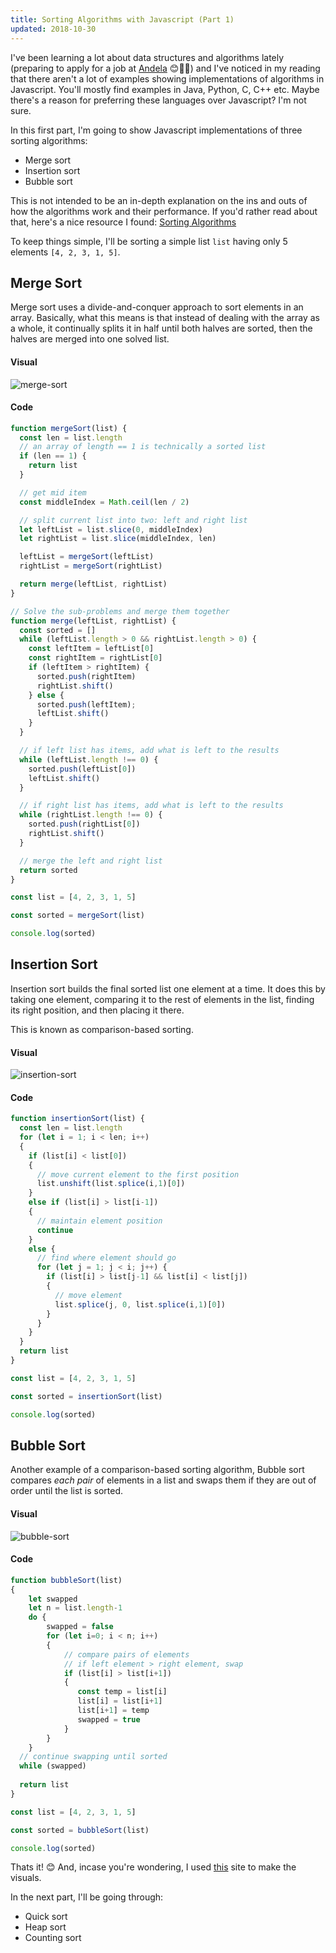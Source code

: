 ```yaml
---
title: Sorting Algorithms with Javascript (Part 1)
updated: 2018-10-30
---
```

I've been learning a lot about data structures and algorithms lately (preparing to apply for a job at [Andela](https://andela.com/) 😊🎉🎉) and I've noticed in my reading that there aren't a lot of examples showing implementations of algorithms in Javascript. You'll mostly find examples in Java, Python, C, C++ etc. Maybe there's a reason for preferring these languages over Javascript? I'm not sure.

In this first part, I'm going to show Javascript implementations of three sorting algorithms:
* Merge sort
* Insertion sort
* Bubble sort

This is not intended to be an in-depth explanation on the ins and outs of how the algorithms work and their performance. If you'd rather read about that, here's a nice resource I found: [Sorting Algorithms](https://brilliant.org/wiki/sorting-algorithms/)

To keep things simple, I'll be sorting a simple list `list` having only 5 elements `[4, 2, 3, 1, 5]`.

## Merge Sort
Merge sort uses a divide-and-conquer approach to sort elements in an array. Basically, what this means is that instead of dealing with the array as a whole, it continually splits it in half until both halves are sorted, then the halves are merged into one solved list.

#### Visual
![merge-sort](https://image.ibb.co/kjjBVq/merge-sort.gif)

#### Code
```javascript
function mergeSort(list) {
  const len = list.length
  // an array of length == 1 is technically a sorted list
  if (len == 1) {
    return list
  }

  // get mid item
  const middleIndex = Math.ceil(len / 2)

  // split current list into two: left and right list
  let leftList = list.slice(0, middleIndex)
  let rightList = list.slice(middleIndex, len)

  leftList = mergeSort(leftList)
  rightList = mergeSort(rightList)

  return merge(leftList, rightList)
}

// Solve the sub-problems and merge them together
function merge(leftList, rightList) {
  const sorted = []
  while (leftList.length > 0 && rightList.length > 0) {
    const leftItem = leftList[0]
    const rightItem = rightList[0]
    if (leftItem > rightItem) {
      sorted.push(rightItem)
      rightList.shift()
    } else {
      sorted.push(leftItem);
      leftList.shift()
    }
  }

  // if left list has items, add what is left to the results
  while (leftList.length !== 0) {
    sorted.push(leftList[0])
    leftList.shift()
  }

  // if right list has items, add what is left to the results
  while (rightList.length !== 0) {
    sorted.push(rightList[0])
    rightList.shift()
  }

  // merge the left and right list
  return sorted
}

const list = [4, 2, 3, 1, 5]

const sorted = mergeSort(list)

console.log(sorted)
```

## Insertion Sort
Insertion sort builds the final sorted list one element at a time. It does this by taking one element, comparing it to the rest of elements in the list, finding its right position, and then placing it there. 

This is known as comparison-based sorting.

#### Visual
![insertion-sort](https://image.ibb.co/gRCLOA/insertion-sort.gif)

#### Code
```javascript
function insertionSort(list) {
  const len = list.length
  for (let i = 1; i < len; i++) 
  {
    if (list[i] < list[0]) 
    {
      // move current element to the first position
      list.unshift(list.splice(i,1)[0])
    } 
    else if (list[i] > list[i-1]) 
    {
      // maintain element position
      continue
    } 
    else {
      // find where element should go
      for (let j = 1; j < i; j++) {
        if (list[i] > list[j-1] && list[i] < list[j]) 
        {
          // move element
          list.splice(j, 0, list.splice(i,1)[0])
        }
      }
    }
  }
  return list
}

const list = [4, 2, 3, 1, 5]

const sorted = insertionSort(list)

console.log(sorted)
```

## Bubble Sort
Another example of a comparison-based sorting algorithm, Bubble sort compares *each pair* of elements in a list and swaps them if they are out of order until the list is sorted.

#### Visual
![bubble-sort](https://thepracticaldev.s3.amazonaws.com/i/87e6msgwx3bxvo9hob67.gif)

#### Code
```javascript
function bubbleSort(list)
{
    let swapped
    let n = list.length-1
    do {
        swapped = false
        for (let i=0; i < n; i++)
        {
            // compare pairs of elements
            // if left element > right element, swap
            if (list[i] > list[i+1])
            {
               const temp = list[i]
               list[i] = list[i+1]
               list[i+1] = temp
               swapped = true
            }
        }
    } 
  // continue swapping until sorted
  while (swapped) 
    
  return list
}

const list = [4, 2, 3, 1, 5]

const sorted = bubbleSort(list)

console.log(sorted)
```

Thats it! 😊 And, incase you're wondering, I used [this](https://visualgo.net/en/sorting) site to make the visuals. 

In the next part, I'll be going through:
* Quick sort
* Heap sort
* Counting sort